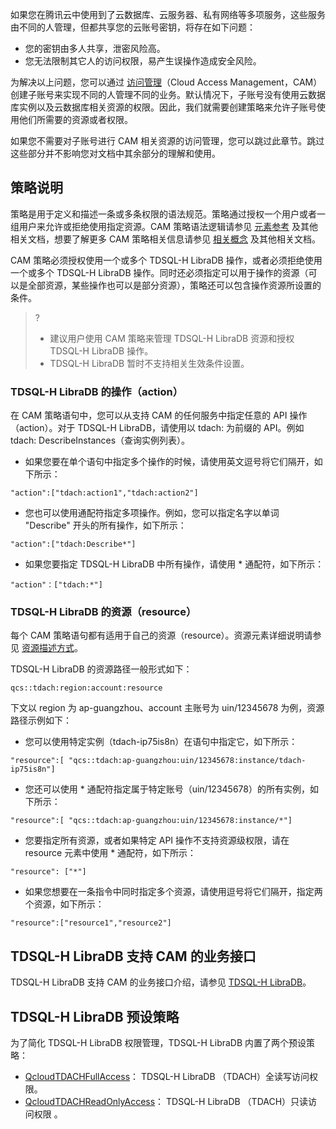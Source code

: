 如果您在腾讯云中使用到了云数据库、云服务器、私有网络等多项服务，这些服务由不同的人管理，但都共享您的云账号密钥，将存在如下问题：

- 您的密钥由多人共享，泄密风险高。
- 您无法限制其它人的访问权限，易产生误操作造成安全风险。

为解决以上问题，您可以通过 [访问管理](https://cloud.tencent.com/document/product/598/10583)（Cloud Access Management，CAM） 创建子账号来实现不同的人管理不同的业务。默认情况下，子账号没有使用云数据库实例以及云数据库相关资源的权限。因此，我们就需要创建策略来允许子账号使用他们所需要的资源或者权限。 

如果您不需要对子账号进行 CAM 相关资源的访问管理，您可以跳过此章节。跳过这些部分并不影响您对文档中其余部分的理解和使用。

## 策略说明

策略是用于定义和描述一条或多条权限的语法规范。策略通过授权一个用户或者一组用户来允许或拒绝使用指定资源。CAM 策略语法逻辑请参见 [元素参考](https://cloud.tencent.com/document/product/598/10603) 及其他相关文档，想要了解更多 CAM 策略相关信息请参见 [相关概念](https://cloud.tencent.com/document/product/598/10600) 及其他相关文档。

CAM 策略必须授权使用一个或多个 TDSQL-H LibraDB 操作，或者必须拒绝使用一个或多个 TDSQL-H LibraDB 操作。同时还必须指定可以用于操作的资源（可以是全部资源，某些操作也可以是部分资源），策略还可以包含操作资源所设置的条件。 

> ? 
>- 建议用户使用 CAM 策略来管理 TDSQL-H LibraDB 资源和授权 TDSQL-H LibraDB 操作。
>- TDSQL-H LibraDB 暂时不支持相关生效条件设置。

### TDSQL-H LibraDB 的操作（action）

在 CAM 策略语句中，您可以从支持 CAM 的任何服务中指定任意的 API 操作（action）。对于 TDSQL-H LibraDB，请使用以 tdach: 为前缀的 API。例如 tdach: DescribeInstances（查询实例列表）。

- 如果您要在单个语句中指定多个操作的时候，请使用英文逗号将它们隔开，如下所示：
```
"action":["tdach:action1","tdach:action2"]
```

- 您也可以使用通配符指定多项操作。例如，您可以指定名字以单词 "Describe" 开头的所有操作，如下所示：
```
"action":["tdach:Describe*"]
```

- 如果您要指定  TDSQL-H LibraDB 中所有操作，请使用 * 通配符，如下所示：
```
"action"：["tdach:*"]
```

### TDSQL-H LibraDB 的资源（resource）

每个 CAM 策略语句都有适用于自己的资源（resource）。资源元素详细说明请参见 [资源描述方式](https://cloud.tencent.com/document/product/598/10606)。

TDSQL-H LibraDB 的资源路径一般形式如下：
```
qcs::tdach:region:account:resource
```

下文以 region 为 ap-guangzhou、account 主账号为 uin/12345678 为例，资源路径示例如下：
- 您可以使用特定实例（tdach-ip75is8n）在语句中指定它，如下所示：
```
"resource":[ "qcs::tdach:ap-guangzhou:uin/12345678:instance/tdach-ip75is8n"]
```

- 您还可以使用 * 通配符指定属于特定账号（uin/12345678）的所有实例，如下所示：
```
"resource":[ "qcs::tdach:ap-guangzhou:uin/12345678:instance/*"]
```

- 您要指定所有资源，或者如果特定 API 操作不支持资源级权限，请在 resource 元素中使用 * 通配符，如下所示：
```
"resource": ["*"]
```

- 如果您想要在一条指令中同时指定多个资源，请使用逗号将它们隔开，指定两个资源，如下所示：
```
"resource":["resource1","resource2"]
```

## TDSQL-H LibraDB 支持 CAM 的业务接口

TDSQL-H LibraDB 支持 CAM 的业务接口介绍，请参见 [TDSQL-H LibraDB](https://cloud.tencent.com/document/product/598/70038)。

## TDSQL-H LibraDB 预设策略

为了简化 TDSQL-H LibraDB 权限管理，TDSQL-H LibraDB 内置了两个预设策略： 

- [QcloudTDACHFullAccess](https://console.cloud.tencent.com/cam/policy/detail/73187562&QcloudTDACHFullAccess&2)： TDSQL-H LibraDB （TDACH）全读写访问权限。
- [QcloudTDACHReadOnlyAccess](https://console.cloud.tencent.com/cam/policy/detail/73187575&QcloudTDACHReadOnlyAccess&2)： TDSQL-H LibraDB （TDACH）只读访问权限 。

